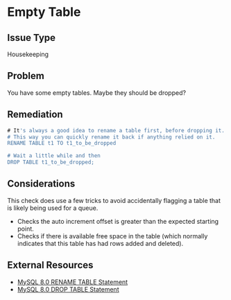 # Empty Table

## Issue Type

Housekeeping

## Problem

You have some empty tables. Maybe they should be dropped?

## Remediation

```sql
# It's always a good idea to rename a table first, before dropping it.
# This way you can quickly rename it back if anything relied on it. 
RENAME TABLE t1 TO t1_to_be_dropped

# Wait a little while and then
DROP TABLE t1_to_be_dropped;
```

## Considerations

This check does use a few tricks to avoid accidentally flagging a table that is likely being used for a queue.
* Checks the auto increment offset is greater than the expected starting point.
* Checks if there is available free space in the table (which normally indicates that this table has had rows added and deleted). 

## External Resources

* [MySQL 8.0 RENAME TABLE Statement](https://dev.mysql.com/doc/refman/8.0/en/rename-table.html)
* [MySQL 8.0 DROP TABLE Statement](https://dev.mysql.com/doc/refman/8.0/en/drop-table.html)
